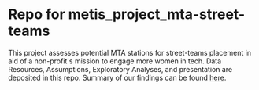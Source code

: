 # Repo for metis_project_mta-street-teams

This project assesses potential MTA stations for street-teams placement in aid of a non-profit's mission to engage more women in tech.
Data Resources, Assumptions, Exploratory Analyses, and presentation are deposited in this repo.
Summary of our findings can be found [here](https://github.com/hengrumay/metis_project_mta/blob/master/docs/Team5_mta_turnstile_presentation_v5.pdf).

